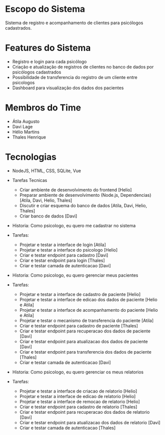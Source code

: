 # Escopo do Sistema
Sistema de registro e acompanhamento de clientes para psicólogos cadastrados.
# Features do Sistema
* Registro e login para cada psicólogo
* Criação e atualização de registros de clientes no banco de dados por psicólogos cadastrados
* Possibilidade de transferencia do registro de um cliente entre psicologos
* Dashboard para visualização dos dados dos pacientes
# Membros do Time
* Átila Augusto
* Davi Lage
* Hélio Martins
* Thales Henrique
# Tecnologias
* NodeJS, HTML, CSS, SQLite, Vue

- Tarefas Tecnicas
	- Criar ambiente de desenvolvimento do frontend [Helio]
	- Preparar ambiente de desenvolvimento (Node.js, Dependencias) [Atila, Davi, Helio, Thales]
	- Discutir e criar esquema do banco de dados [Atila, Davi, Helio, Thales]
	- Criar banco de dados [Davi]

- Historia: Como psicologo, eu quero me cadastrar no sistema
- Tarefas:
	- Projetar e testar a interface de login [Atila]
	- Projetar e testar a interface do psicologo [Helio]
	- Criar e testar endpoint para cadastro [Davi]
	- Criar e testar endpoint para login [Thales]
	- Criar e testar camada de autenticacao [Davi]

- Historia: Como psicologo, eu quero gerenciar meus pacientes
- Tarefas:
	- Projetar e testar a interface de cadastro de paciente [Helio]
	- Projetar e testar a interface de edicao dos dados de paciente [Helio e Atila]
	- Projetar e testar a interface de acompanhamento do paciente [Helio e Atila]
	- Projetar e testar o mecanismo de transferencia do paciente [Atila]
	- Criar e testar endpoint para cadastro de paciente [Thales]
	- Criar e testar endpoint para recuperacao dos dados de paciente [Davi]
	- Criar e testar endpoint para atualizacao dos dados de paciente [Davi]
	- Criar e testar endpoint para transferencia dos dados de paciente [Thales]
	- Criar e testar camada de autenticacao [Davi]

- Historia: Como psicologo, eu quero gerenciar os meus relatorios
- Tarefas:
	- Projetar e testar a interface de criacao de relatorio [Helio]
	- Projetar e testar a interface de edicao de relatorio [Helio]
	- Projetar e testar a interface de remocao de relatorio [Helio]
	- Criar e testar endpoint para cadastro de relatorio [Thales]
	- Criar e testar endpoint para recuperacao dos dados de relatorio [Davi]
	- Criar e testar endpoint para atualizacao dos dados de relatorio [Davi]
	- Criar e testar camada de autenticacao [Thales]
